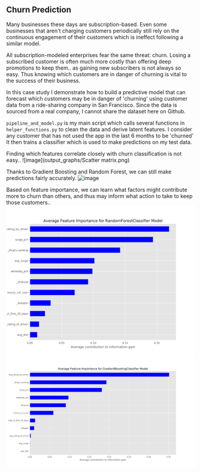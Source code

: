 ## Churn Prediction

Many businesses these days are subscription-based. Even some businesses that aren't charging customers periodically still rely on the continuous engagement of their customers which is ineffect following a similar model.

All subscription-modeled enterprises fear the same threat: churn. Losing a subscribed customer is often much more costly than offering deep promotions to keep them.. as gaining new subscribers is not always so easy. Thus knowing which customers are in danger of churning is vital to the success of their business.

In this case study I demonstrate how to build a predictive model that can forecast which customers may be in danger of 'churning' using customer data from  a ride-sharing company in San Francisco.  Since the data is sourced from a real company, I cannot share the dataset here on Github.

`pipeline_and_model.py` is my main script  which calls several functions in `helper_functions.py` to clean the data and derive latent features. I consider any customer that has not used the app in the last 6 months to be 'churned' It then trains a classifier which is used to make predictions on my test data.

Finding which features correlate closely with churn classification is not easy..
![image](output_graphs/Scatter matrix.png)

Thanks to Gradient Boosting and Random Forest, we can still make predictions fairly accurately. 
![image](roc_curve.png)

Based on feature importance, we can learn what factors might contribute more to churn than others, and thus may inform what action to take to keep those customers..
![image](output_graphs/figure_2.png)
![image](output_graphs/figure_1.png)
